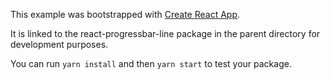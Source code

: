 This example was bootstrapped with [Create React App](https://github.com/facebook/create-react-app).

It is linked to the react-progressbar-line package in the parent directory for development purposes.

You can run `yarn install` and then `yarn start` to test your package.

